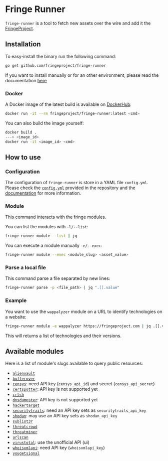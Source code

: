 # Fringe Runner

`fringe-runner` is a tool to fetch new assets over the wire and add it the
[FringeProject](https://fringeproject.com).


## Installation

To easy-install the binary run the following command:

```bash
go get github.com/fringeproject/fringe-runner
```

If you want to install manually or for an other environment, please read the
documentation [here](https://docs.fringeproject.com/runner/)

### Docker
A Docker image of the latest build is available on [DockerHub](https://hub.docker.com/r/fringeproject/fringe-runner):

```bash
docker run -it --rm fringeproject/fringe-runner:latest <cmd>
```

You can also build the image yourself:

```bash
docker build .
---> <image_id>
docker run -it <image_id> <cmd>
```


## How to use

### Configuration

The configuration of `fringe-runner` is store in a YAML file `config.yml`.
Please check the [`config.yml`](./config.yml) provided in the repository and the
[documentation](https://docs.fringeproject.com/runner/#configuration) for more
information.


### Module

This command interacts with the fringe modules.

You can list the modules with `-l/--list`:

```bash
fringe-runner module --list | jq
```

You can execute a module manually `-e/--exec`:

```bash
fringe-runner module --exec <module_slug> <asset_value>
```

### Parse a local file

This command parse a file separated by new lines:

```bash
fringe-runner parse -p <file_path> | jq ".[].value"
```


### Example

You want to use the `wappalyzer` module on a URL to identify technologies on a
website:

```bash
fringe-runner module -e wappalyzer https://fringeproject.com | jq .[].value
```

This will returns a list of technologies and their versions.


## Available modules

Here is a list of module's slugs available to query public resources:

- [`alienvault`](https://alienvault.com)
- [`bufferover`](https://dns.bufferover.run/)
- [`censys`](https://censys.io/api): need API key (`censys_api_id`) and secret (`censys_api_secret`)
- [`certspotter`](https://sslmate.com/certspotter/): API key is not supported yet
- [`crtsh`](crt.sh/)
- [`dnsdumpster`](https://dnsdumpster.com/): API key is not supported yet
- [`hackertarget`](https://hackertarget.com/)
- [`securitytrails`](https://securitytrails.com/): need an API key sets as `securitytrails_api_key`
- [`shodan`](https://www.shodan.io/): may use an API key sets as `shodan_api_key`
- [`sublist3r`](https://github.com/aboul3la/Sublist3r)
- [`threatcrowd`](https://www.threatcrowd.org/)
- [`threatminer`](https://www.threatminer.org/)
- [`urlscan`](https://urlscan.io/)
- [`virustotal`](https://www.virustotal.com/): use the unofficial API (ui)
- [`whoisxmlapi`](https://reverse-ip.whoisxmlapi.com/api/documentation/making-requests): need API key (`whoisxmlapi_key`)
- [`yougetsignal`](https://www.yougetsignal.com/)
